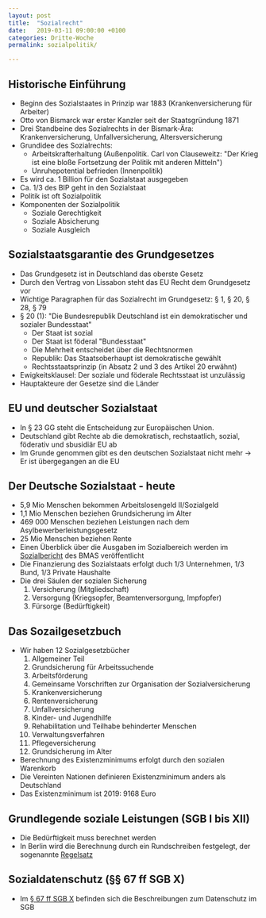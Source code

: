 ```yaml
---
layout: post
title:  "Sozialrecht"
date:   2019-03-11 09:00:00 +0100
categories: Dritte-Woche
permalink: sozialpolitik/

---
```

##  Historische Einführung
* Beginn des Sozialstaates in Prinzip war 1883 (Krankenversicherung für Arbeiter)
* Otto von Bismarck war erster Kanzler seit der Staatsgründung 1871
* Drei Standbeine des Sozialrechts in der Bismark-Ära: Krankenversicherung, Unfallversicherung, Altersversicherung
* Grundidee des Sozialrechts:
  * Arbeitskrafterhaltung (Außenpolitik. Carl von Clauseweitz: "Der Krieg ist eine bloße Fortsetzung der Politik mit anderen Mitteln")
  * Unruhepotential befrieden (Innenpolitik)
* Es wird ca. 1 Billion für den Sozialstaat ausgegeben
* Ca. 1/3 des BIP geht in den Sozialstaat
* Politik ist oft Sozialpolitik
* Komponenten der Sozialpolitik
  * Soziale Gerechtigkeit
  * Soziale Absicherung
  * Soziale Ausgleich

##  Sozialstaatsgarantie des Grundgesetzes
* Das Grundgesetz ist in Deutschland das oberste Gesetz
* Durch den Vertrag von Lissabon steht das EU Recht dem Grundgesetz vor
* Wichtige Paragraphen für das Sozialrecht im Grundgesetz: § 1, § 20, § 28, § 79
* § 20 (1): "Die Bundesrepublik Deutschland ist ein demokratischer und sozialer Bundesstaat"
  * Der Staat ist sozial
  * Der Staat ist föderal "Bundesstaat"
  * Die Mehrheit entscheidet über die Rechtsnormen
  * Republik: Das Staatsoberhaupt ist demokratische gewählt
  * Rechtsstaatsprinzip (in Absatz 2 und 3 des Artikel 20 erwähnt)
* Ewigkeitsklausel: Der soziale und föderale Rechtsstaat ist unzulässig
* Hauptakteure der Gesetze sind die Länder

##  EU und deutscher Sozialstaat
* In § 23 GG steht die Entscheidung zur Europäischen Union.
* Deutschland gibt Rechte ab die demokratisch, rechstaatlich, sozial, föderativ und sbusidiär EU ab
* Im Grunde genommen gibt es den deutschen Sozialstaat nicht mehr -> Er ist übergegangen an die EU


##  Der Deutsche Sozialstaat - heute
* 5,9 Mio Menschen bekommen Arbeitslosengeld II/Sozialgeld
* 1,1 Mio Menschen beziehen Grundsicherung im Alter
* 469 000 Menschen beziehen Leistungen nach dem Asylbewerberleistungsgesetz
* 25 Mio Menschen beziehen Rente
* Einen Überblick über die Ausgaben im Sozialbereich werden im [Sozialbericht](https://www.bmas.de/DE/Service/Medien/Publikationen/a-101-17-sozialbericht-2017.html) des BMAS veröffentlicht
* Die Finanzierung des Sozialstaats erfolgt duch 1/3 Unternehmen, 1/3 Bund, 1/3 Private Haushalte
* Die drei Säulen der sozialen Sicherung
  1. Versicherung (Mitgliedschaft)
  2. Versorgung (Kriegsopfer, Beamtenversorgung, Impfopfer)
  3. Fürsorge (Bedürftigkeit)

##  Das Sozailgesetzbuch
* Wir haben 12 Sozialgesetzbücher
  1. Allgemeiner Teil
  2. Grundsicherung für Arbeitssuchende
  3. Arbeitsförderung
  4. Gemeinsame Vorschriften zur Organisation der Sozialversicherung
  5. Krankenversicherung
  6. Rentenversicherung
  7. Unfallversicherung
  8. Kinder- und Jugendhilfe
  9. Rehabilitation und Teilhabe behinderter Menschen
  10. Verwaltungsverfahren
  11. Pflegeversicherung
  12. Grundsicherung im Alter
* Berechnung des Existenzminimums erfolgt durch den sozialen Warenkorb
* Die Vereinten Nationen definieren Existenzminimum anders als Deutschland
* Das Existenzminimum ist 2019: 9168 Euro

##  Grundlegende soziale Leistungen (SGB I bis XII)
* Die Bedürftigkeit muss berechnet werden
* In Berlin wird die Berechnung durch ein Rundschreiben festgelegt, der sogenannte [Regelsatz](https://www.berlin.de/sen/soziales/themen/soziale-sicherung/sozialhilfe/regelsatz/)

##  Sozialdatenschutz (§§ 67 ff SGB X)
* Im [§ 67 ff SGB X](https://www.gesetze-im-internet.de/sgb_10/__67.html) befinden sich die Beschreibungen zum Datenschutz im SGB
